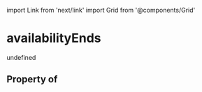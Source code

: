 import Link from 'next/link'
import Grid from '@components/Grid'

# availabilityEnds

undefined

## Property of



